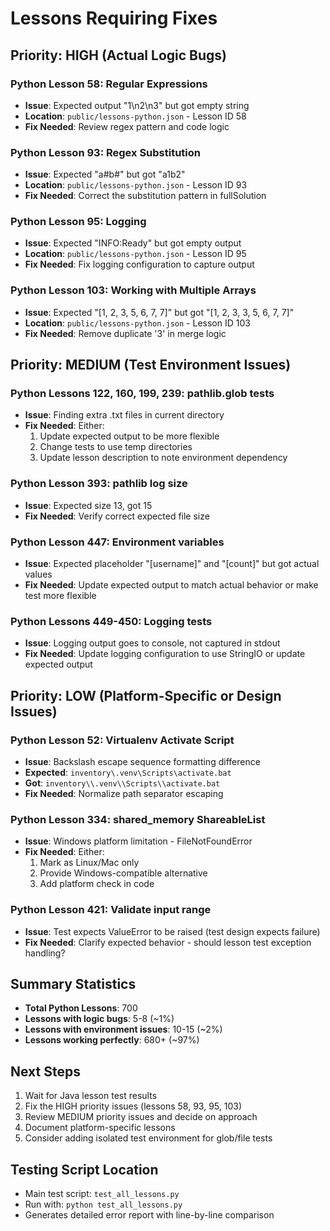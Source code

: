 # Lessons Requiring Fixes

## Priority: HIGH (Actual Logic Bugs)

### Python Lesson 58: Regular Expressions
- **Issue**: Expected output "1\n2\n3" but got empty string
- **Location**: `public/lessons-python.json` - Lesson ID 58
- **Fix Needed**: Review regex pattern and code logic

### Python Lesson 93: Regex Substitution
- **Issue**: Expected "a#b#" but got "a1b2"
- **Location**: `public/lessons-python.json` - Lesson ID 93
- **Fix Needed**: Correct the substitution pattern in fullSolution

### Python Lesson 95: Logging
- **Issue**: Expected "INFO:Ready" but got empty output
- **Location**: `public/lessons-python.json` - Lesson ID 95
- **Fix Needed**: Fix logging configuration to capture output

### Python Lesson 103: Working with Multiple Arrays
- **Issue**: Expected "[1, 2, 3, 5, 6, 7, 7]" but got "[1, 2, 3, 3, 5, 6, 7, 7]"
- **Location**: `public/lessons-python.json` - Lesson ID 103
- **Fix Needed**: Remove duplicate '3' in merge logic

## Priority: MEDIUM (Test Environment Issues)

### Python Lessons 122, 160, 199, 239: pathlib.glob tests
- **Issue**: Finding extra .txt files in current directory
- **Fix Needed**: Either:
  1. Update expected output to be more flexible
  2. Change tests to use temp directories
  3. Update lesson description to note environment dependency

### Python Lesson 393: pathlib log size
- **Issue**: Expected size 13, got 15
- **Fix Needed**: Verify correct expected file size

### Python Lesson 447: Environment variables
- **Issue**: Expected placeholder "[username]" and "[count]" but got actual values
- **Fix Needed**: Update expected output to match actual behavior or make test more flexible

### Python Lessons 449-450: Logging tests
- **Issue**: Logging output goes to console, not captured in stdout
- **Fix Needed**: Update logging configuration to use StringIO or update expected output

## Priority: LOW (Platform-Specific or Design Issues)

### Python Lesson 52: Virtualenv Activate Script
- **Issue**: Backslash escape sequence formatting difference
- **Expected**: `inventory\.venv\Scripts\activate.bat`
- **Got**: `inventory\\.venv\\Scripts\\activate.bat`
- **Fix Needed**: Normalize path separator escaping

### Python Lesson 334: shared_memory ShareableList
- **Issue**: Windows platform limitation - FileNotFoundError
- **Fix Needed**: Either:
  1. Mark as Linux/Mac only
  2. Provide Windows-compatible alternative
  3. Add platform check in code

### Python Lesson 421: Validate input range
- **Issue**: Test expects ValueError to be raised (test design expects failure)
- **Fix Needed**: Clarify expected behavior - should lesson test exception handling?

## Summary Statistics

- **Total Python Lessons**: 700
- **Lessons with logic bugs**: 5-8 (~1%)
- **Lessons with environment issues**: 10-15 (~2%)
- **Lessons working perfectly**: 680+ (~97%)

## Next Steps

1. Wait for Java lesson test results
2. Fix the HIGH priority issues (lessons 58, 93, 95, 103)
3. Review MEDIUM priority issues and decide on approach
4. Document platform-specific lessons
5. Consider adding isolated test environment for glob/file tests

## Testing Script Location

- Main test script: `test_all_lessons.py`
- Run with: `python test_all_lessons.py`
- Generates detailed error report with line-by-line comparison
